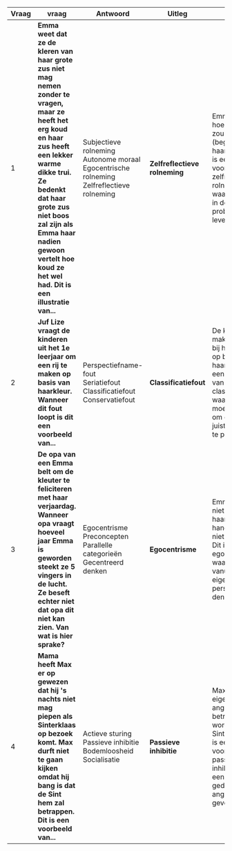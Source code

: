 
| Vraag | vraag                                                                                                                                                                                                                                                                                                    | Antwoord                                                                                         | Uitleg                        |                                                                                                                                                                                           |
| ----- | -------------------------------------------------------------------------------------------------------------------------------------------------------------------------------------------------------------------------------------------------------------------------------------------------------- | ------------------------------------------------------------------------------------------------ | ----------------------------- | ----------------------------------------------------------------------------------------------------------------------------------------------------------------------------------------- |
| 1     | **Emma weet dat ze de kleren van haar grote zus niet mag nemen zonder te vragen, maar ze heeft het erg koud en haar zus heeft een lekker warme dikke trui. Ze bedenkt dat haar grote zus niet boos zal zijn als Emma haar nadien gewoon vertelt hoe koud ze het wel had. Dit is een illustratie van...** | Subjectieve rolneming<br>Autonome moraal<br>Egocentrische rolneming<br>Zelfreflectieve rolneming | **Zelfreflectieve rolneming** | Emma bedenkt hoe haar zus zou reageren (begrip voor haar koude). Dit is een voorbeeld van zelfreflectieve rolneming, waarbij ze zich in de ander probeert in te leven.                    |
| 2     | **Juf Lize vraagt de kinderen uit het 1e leerjaar om een rij te maken op basis van haarkleur. Wanneer dit fout loopt is dit een voorbeeld van...**                                                                                                                                                       | Perspectiefname-fout<br>Seriatiefout<br>Classificatiefout<br>Conservatiefout                     | **Classificatiefout**         | De kinderen maken een fout bij het indelen op basis van haarkleur. Dit is een voorbeeld van een classificatiefout, waarbij ze moeite hebben om dingen in de juiste categorie te plaatsen. |
| 3     | **De opa van een Emma belt om de kleuter te feliciteren met haar verjaardag. Wanneer opa vraagt hoeveel jaar Emma is geworden steekt ze 5 vingers in de lucht. Ze beseft echter niet dat opa dit niet kan zien. Van wat is hier sprake?**                                                                | Egocentrisme<br>Preconcepten<br>Parallelle categorieën<br>Gecentreerd denken                     | **Egocentrisme**              | Emma begrijpt niet dat opa haar handelingen niet kan zien. Dit is typisch egocentrisme, waar ze alleen vanuit haar eigen perspectief denkt.                                               |
| 4     | **Mama heeft Max er op gewezen dat hij 's nachts niet mag piepen als Sinterklaas op bezoek komt. Max durft niet te gaan kijken omdat hij bang is dat de Sint hem zal betrappen. Dit is een voorbeeld van...**                                                                                            | Actieve sturing<br>Passieve inhibitie<br>Bodemloosheid<br>Socialisatie                           | **Passieve inhibitie**        | Max remt zijn eigen gedrag uit angst om betrapt te worden door Sinterklaas. Dit is een voorbeeld van passieve inhibitie, waar een kind zich gedraagt uit angst voor de gevolgen.          |
